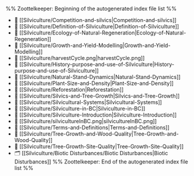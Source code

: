 %% Zoottelkeeper: Beginning of the autogenerated index file list  %%
- 📄 [[Silviculture/Competition-and-silvics|Competition-and-silvics]]
- 📄 [[Silviculture/Definition-of-Silviculture|Definition-of-Silviculture]]
- 📄 [[Silviculture/Ecology-of-Natural-Regeneration|Ecology-of-Natural-Regeneration]]
- 📄 [[Silviculture/Growth-and-Yield-Modelling|Growth-and-Yield-Modelling]]
- 📄 [[Silviculture/harvestCycle.png|harvestCycle.png]]
- 📄 [[Silviculture/History-purpose-and-use-of-Silviculture|History-purpose-and-use-of-Silviculture]]
- 📄 [[Silviculture/Natural-Stand-Dynamics|Natural-Stand-Dynamics]]
- 📄 [[Silviculture/Plant-Size-and-Density|Plant-Size-and-Density]]
- 📄 [[Silviculture/Reforestation|Reforestation]]
- 📄 [[Silviculture/Silvics-and-Tree-Growth|Silvics-and-Tree-Growth]]
- 📄 [[Silviculture/Silvicultural-Systems|Silvicultural-Systems]]
- 📄 [[Silviculture/Silviculture-in-BC|Silviculture-in-BC]]
- 📄 [[Silviculture/Silviculture-Introduction|Silviculture-Introduction]]
- 📄 [[Silviculture/silvicultureInBC.png|silvicultureInBC.png]]
- 📄 [[Silviculture/Terms-and-Definitions|Terms-and-Definitions]]
- 📄 [[Silviculture/Tree-Growth-and-Wood-Quality|Tree-Growth-and-Wood-Quality]]
- 📄 [[Silviculture/Tree-Growth-Site-Quality|Tree-Growth-Site-Quality]]
- 🗂️ [[Silviculture/Biotic Disturbances/Biotic Disturbances|Biotic Disturbances]]
%% Zoottelkeeper: End of the autogenerated index file list  %%
